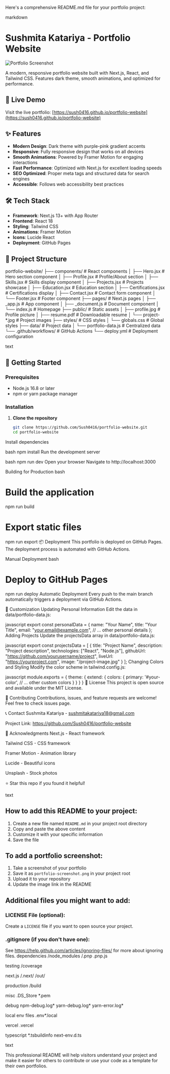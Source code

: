 Here's a comprehensive README.md file for your portfolio project:

markdown
# Sushmita Katariya - Portfolio Website

![Portfolio Screenshot](https://images.unsplash.com/photo-1460925895917-afdab827c52f?auto=format&fit=crop&w=1200&q=80)

A modern, responsive portfolio website built with Next.js, React, and Tailwind CSS. Features dark theme, smooth animations, and optimized for performance.

## 🚀 Live Demo

Visit the live portfolio: [https://sush0416.github.io/portfolio-website](https://sush0416.github.io/portfolio-website)

## ✨ Features

- **Modern Design**: Dark theme with purple-pink gradient accents
- **Responsive**: Fully responsive design that works on all devices
- **Smooth Animations**: Powered by Framer Motion for engaging interactions
- **Fast Performance**: Optimized with Next.js for excellent loading speeds
- **SEO Optimized**: Proper meta tags and structured data for search engines
- **Accessible**: Follows web accessibility best practices

## 🛠️ Tech Stack

- **Framework**: Next.js 13+ with App Router
- **Frontend**: React 18
- **Styling**: Tailwind CSS
- **Animations**: Framer Motion
- **Icons**: Lucide React
- **Deployment**: GitHub Pages

## 📁 Project Structure
portfolio-website/
├── components/ # React components
│ ├── Hero.jsx # Hero section component
│ ├── Profile.jsx # Profile/About section
│ ├── Skills.jsx # Skills display component
│ ├── Projects.jsx # Projects showcase
│ ├── Education.jsx # Education section
│ ├── Certifications.jsx # Certifications display
│ ├── Contact.jsx # Contact form component
│ └── Footer.jsx # Footer component
├── pages/ # Next.js pages
│ ├── _app.js # App component
│ ├── _document.js # Document component
│ └── index.js # Homepage
├── public/ # Static assets
│ ├── profile.jpg # Profile picture
│ ├── resume.pdf # Downloadable resume
│ └── project-*.jpg # Project images
├── styles/ # CSS styles
│ └── globals.css # Global styles
├── data/ # Project data
│ └── portfolio-data.js # Centralized data
└── .github/workflows/ # GitHub Actions
└── deploy.yml # Deployment configuration

text

## 🚀 Getting Started

### Prerequisites

- Node.js 16.8 or later
- npm or yarn package manager

### Installation

1. **Clone the repository**
   ```bash
   git clone https://github.com/Sush0416/portfolio-website.git
   cd portfolio-website
Install dependencies

bash
npm install
Run the development server

bash
npm run dev
Open your browser
Navigate to http://localhost:3000

Building for Production
bash
# Build the application
npm run build

# Export static files
npm run export
📦 Deployment
This portfolio is deployed on GitHub Pages. The deployment process is automated with GitHub Actions.

Manual Deployment
bash
# Deploy to GitHub Pages
npm run deploy
Automatic Deployment
Every push to the main branch automatically triggers a deployment via GitHub Actions.

🎨 Customization
Updating Personal Information
Edit the data in data/portfolio-data.js:

javascript
export const personalData = {
  name: "Your Name",
  title: "Your Title",
  email: "your.email@example.com",
  // ... other personal details
};
Adding Projects
Update the projectsData array in data/portfolio-data.js:

javascript
export const projectsData = [
  {
    title: "Project Name",
    description: "Project description",
    technologies: ["React", "Node.js"],
    githubUrl: "https://github.com/yourusername/project",
    liveUrl: "https://yourproject.com",
    image: "/project-image.jpg"
  }
];
Changing Colors and Styling
Modify the color scheme in tailwind.config.js:

javascript
module.exports = {
  theme: {
    extend: {
      colors: {
        primary: '#your-color',
        // ... other custom colors
      }
    }
  }
}
📝 License
This project is open source and available under the MIT License.

🤝 Contributing
Contributions, issues, and feature requests are welcome! Feel free to check issues page.

📞 Contact
Sushmita Katariya - sushmitakatariya18@gmail.com

Project Link: https://github.com/Sush0416/portfolio-website

🙏 Acknowledgments
Next.js - React framework

Tailwind CSS - CSS framework

Framer Motion - Animation library

Lucide - Beautiful icons

Unsplash - Stock photos

⭐ Star this repo if you found it helpful!

text

## How to add this README to your project:

1. Create a new file named `README.md` in your project root directory
2. Copy and paste the above content
3. Customize it with your specific information
4. Save the file

## To add a portfolio screenshot:

1. Take a screenshot of your portfolio
2. Save it as `portfolio-screenshot.png` in your project root
3. Upload it to your repository
4. Update the image link in the README

## Additional files you might want to add:

### LICENSE File (optional):
Create a `LICENSE` file if you want to open source your project.

### .gitignore (if you don't have one):
See https://help.github.com/articles/ignoring-files/ for more about ignoring files.
dependencies
/node_modules
/.pnp
.pnp.js

testing
/coverage

next.js
/.next/
/out/

production
/build

misc
.DS_Store
*.pem

debug
npm-debug.log*
yarn-debug.log*
yarn-error.log*

local env files
.env*.local

vercel
.vercel

typescript
*.tsbuildinfo
next-env.d.ts

text

This professional README will help visitors understand your project and make it easier for others to contribute or use your code as a template for their own portfolios.
